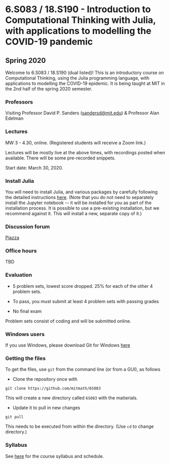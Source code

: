 # 6.S083 / 18.S190 - Introduction to Computational Thinking with Julia, with applications to modelling the COVID-19 pandemic

## Spring 2020

Welcome to 6.S083 / 18.S190 (dual listed)! This is an introductory course on Computational Thinking, using the Julia programming language, with applications to modelling the COVID-19 epidemic.
It is being taught at MIT in the 2nd half of the spring 2020 semester.

### Professors
Visiting Professor David P. Sanders ([sandersd@mit.edu](mailto:sandersd@mit.edu)) & Professor Alan Edelman

### Lectures
MW 3 - 4.30, online. (Registered students will receive a Zoom link.)

Lectures will be mostly live at the above times, with recordings posted when available. There will be some pre-recorded snippets.

Start date: March 30, 2020.

### Install Julia
You will need to install Julia, and various packages by carefully following the detailed instructions [here](installation.md).
(Note that you do not need to separately install the Jupyter notebook -- it will be installed for you as part of the installation process. It is possible to use a pre-existing installation, but we recommend against it. This will install a new, separate copy of it.)

### Discussion forum
[Piazza](http://piazza.com/mit/spring2020/6s083)

### Office hours
TBD

### Evaluation

*   5 problem sets, lowest score dropped. 25% for each of the other 4 problem sets.

*   To pass, you must submit at least 4 problem sets with passing grades

*   No final exam

Problem sets consist of coding and will be submitted online.



### Windows users

If you use Windows, please download Git for Windows [here](https://gitforwindows.org)

### Getting the files

To get the files, use `git` from the command line (or from a GUI), as follows

- Clone the repository once with
```
git clone https://github.com/mitmath/6S083
```
This will create a new directory called `6S083` with the matierials.


- Update it to pull in new changes
```
git pull
```
This needs to be executed from within the directory. (Use `cd` to change directory.)

### Syllabus
See [here](syllabus.md) for the course syllabus and schedule.
